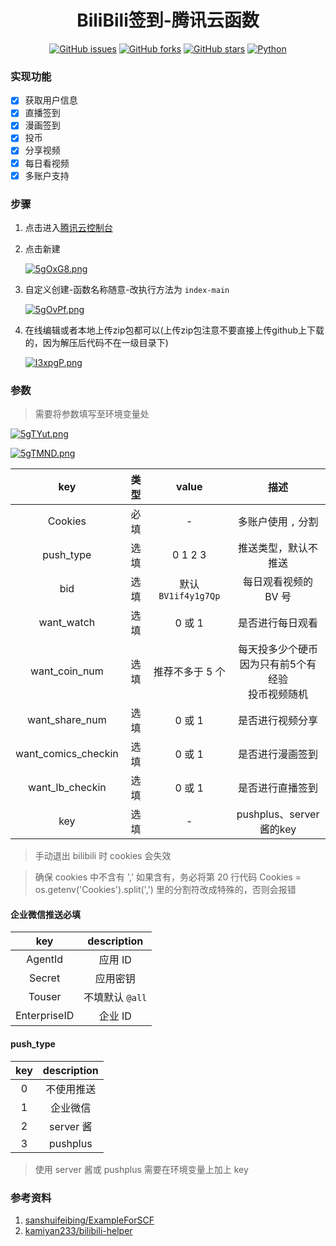 <div align="center">
<h1>BiliBili签到-腾讯云函数</h1>

[![GitHub issues](https://img.shields.io/github/issues/ICE99125/BiliBili_Checkin?color=red&style=for-the-badge)](https://github.com/ICE99125/BiliBili_Checkin/issues)  [![GitHub forks](https://img.shields.io/github/forks/ICE99125/BiliBili_Checkin?style=for-the-badge)](https://github.com/ICE99125/BiliBili_Checkin/network)  [![GitHub stars](https://img.shields.io/github/stars/ICE99125/BiliBili_Checkin?style=for-the-badge)](https://github.com/ICE99125/BiliBili_Checkin/stargazers)  [![Python](https://img.shields.io/badge/python-3.6%2B-orange?style=for-the-badge)](https://www.python.org/)
</div>


### 实现功能

- [x] 获取用户信息
- [x] 直播签到
- [x] 漫画签到
- [x] 投币
- [x] 分享视频
- [x] 每日看视频
- [x] 多账户支持

### 步骤

1. 点击进入[腾讯云控制台](https://console.cloud.tencent.com/scf/list?rid=1&ns=default)
2. 点击新建

    [![5gOxG8.png](https://z3.ax1x.com/2021/10/23/5gOxG8.png)](https://imgtu.com/i/5gOxG8)
3. 自定义创建-函数名称随意-改执行方法为 `index-main`

    [![5gOvPf.png](https://z3.ax1x.com/2021/10/23/5gOvPf.png)](https://imgtu.com/i/5gOvPf)

4. 在线编辑或者本地上传zip包都可以(上传zip包注意不要直接上传github上下载的，因为解压后代码不在一级目录下)

    [![I3xpgP.png](https://z3.ax1x.com/2021/11/08/I3xpgP.png)](https://imgtu.com/i/I3xpgP)

### 参数

> 需要将参数填写至环境变量处

[![5gTYut.png](https://z3.ax1x.com/2021/10/23/5gTYut.png)](https://imgtu.com/i/5gTYut)

[![5gTMND.png](https://z3.ax1x.com/2021/10/23/5gTMND.png)](https://imgtu.com/i/5gTMND)

|         key         | 类型 |        value        |                            描述                             |
| :-----------------: | :--: | :-----------------: | :---------------------------------------------------------: |
|       Cookies       | 必填 |          -          |                     多账户使用 `,` 分割                     |
|      push_type      | 选填 |       0 1 2 3       |                    推送类型，默认不推送                     |
|         bid         | 选填 | 默认 `BV1if4y1g7Qp` |                    每日观看视频的 BV 号                     |
|     want_watch      | 选填 |       0 或 1        |                      是否进行每日观看                       |
|    want_coin_num    | 选填 |   推荐不多于 5 个   | 每天投多少个硬币<br />因为只有前5个有经验<br />投币视频随机 |
|   want_share_num    | 选填 |       0 或 1        |                      是否进行视频分享                       |
| want_comics_checkin | 选填 |       0 或 1        |                      是否进行漫画签到                       |
|   want_lb_checkin   | 选填 |       0 或 1        |                      是否进行直播签到                       |
|         key         | 选填 |          -          |                   pushplus、server酱的key                   |

> 手动退出 bilibili 时 cookies 会失效

> 确保 cookies 中不含有 ',' 如果含有，务必将第 20 行代码  Cookies = os.getenv('Cookies').split(',') 里的分割符改成特殊的，否则会报错

#### 企业微信推送必填

|     key      |   description   |
| :----------: | :-------------: |
|   AgentId    |     应用 ID     |
|    Secret    |    应用密钥     |
|    Touser    | 不填默认 `@all` |
| EnterpriseID |     企业 ID     |

#### push_type

| key  | description |
| :--: | :---------: |
|  0   | 不使用推送  |
|  1   |  企业微信   |
|  2   |  server 酱  |
|  3   |  pushplus   |

> 使用 server 酱或 pushplus 需要在环境变量上加上 key

### 参考资料
1. [sanshuifeibing/ExampleForSCF](https://github.com/sanshuifeibing/ExampleForSCF)
2. [kamiyan233/bilibili-helper](https://github.com/kamiyan233/bilibili-helper)
